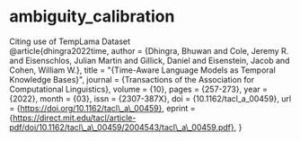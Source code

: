 # ambiguity_calibration


Citing use of TempLama Dataset  
@article{dhingra2022time,
    author = {Dhingra, Bhuwan and Cole, Jeremy R. and Eisenschlos, Julian Martin and Gillick, Daniel and Eisenstein, Jacob and Cohen, William W.},
    title = "{Time-Aware Language Models as Temporal Knowledge Bases}",
    journal = {Transactions of the Association for Computational Linguistics},
    volume = {10},
    pages = {257-273},
    year = {2022},
    month = {03},
    issn = {2307-387X},
    doi = {10.1162/tacl_a_00459},
    url = {https://doi.org/10.1162/tacl\_a\_00459},
    eprint = {https://direct.mit.edu/tacl/article-pdf/doi/10.1162/tacl\_a\_00459/2004543/tacl\_a\_00459.pdf},
}

